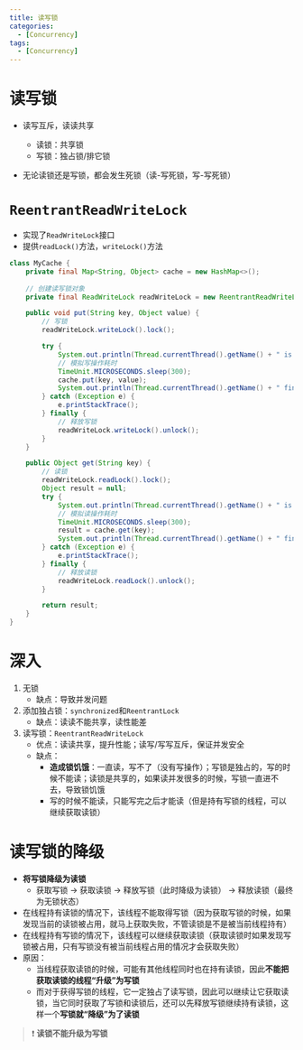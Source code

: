 ```yaml
---
title: 读写锁
categories:
  - [Concurrency]
tags:
  - [Concurrency]
---
```



# 读写锁

- 读写互斥，读读共享
  - 读锁：共享锁
  - 写锁：独占锁/排它锁

- 无论读锁还是写锁，都会发生死锁（读-写死锁，写-写死锁）

<!--more-->

# `ReentrantReadWriteLock`

- 实现了`ReadWriteLock`接口
- 提供`readLock()`方法，`writeLock()`方法

```java
class MyCache {
    private final Map<String, Object> cache = new HashMap<>();
    
    // 创建读写锁对象
    private final ReadWriteLock readWriteLock = new ReentrantReadWriteLock();

    public void put(String key, Object value) {
        // 写锁
        readWriteLock.writeLock().lock();

        try {
            System.out.println(Thread.currentThread().getName() + " is writing " + key);
            // 模拟写操作耗时
            TimeUnit.MICROSECONDS.sleep(300);
            cache.put(key, value);
            System.out.println(Thread.currentThread().getName() + " finish writing " + key);
        } catch (Exception e) {
            e.printStackTrace();
        } finally {
            // 释放写锁
            readWriteLock.writeLock().unlock();
        }
    }

    public Object get(String key) {
        // 读锁
        readWriteLock.readLock().lock();
        Object result = null;
        try {
            System.out.println(Thread.currentThread().getName() + " is getting " + key);
            // 模拟读操作耗时
            TimeUnit.MICROSECONDS.sleep(300);
            result = cache.get(key);
            System.out.println(Thread.currentThread().getName() + " finish getting " + key);
        } catch (Exception e) {
            e.printStackTrace();
        } finally {
            // 释放读锁
            readWriteLock.readLock().unlock();
        }

        return result;
    }
}
```



# 深入

1. 无锁
   - 缺点：导致并发问题
2. 添加独占锁：`synchronized`和`ReentrantLock`
   - 缺点：读读不能共享，读性能差
3. 读写锁：`ReentrantReadWriteLock`
   - 优点：读读共享，提升性能；读写/写写互斥，保证并发安全
   - 缺点：
     - **造成锁饥饿**：一直读，写不了（没有写操作）；写锁是独占的，写的时候不能读；读锁是共享的，如果读并发很多的时候，写锁一直进不去，导致锁饥饿
     - 写的时候不能读，只能写完之后才能读（但是持有写锁的线程，可以继续获取读锁）



# 读写锁的降级

- **将写锁降级为读锁**
  - 获取写锁 $\to$ 获取读锁 $\to$ 释放写锁（此时降级为读锁） $\to$ 释放读锁（最终为无锁状态）
- 在线程持有读锁的情况下，该线程不能取得写锁（因为获取写锁的时候，如果发现当前的读锁被占用，就马上获取失败，不管读锁是不是被当前线程持有）
- 在线程持有写锁的情况下，该线程可以继续获取读锁（获取读锁时如果发现写 锁被占用，只有写锁没有被当前线程占用的情况才会获取失败）
- 原因：
  - 当线程获取读锁的时候，可能有其他线程同时也在持有读锁，因此**不能把 获取读锁的线程“升级”为写锁**
  - 而对于获得写锁的线程，它一定独占了读写锁，因此可以继续让它获取读锁，当它同时获取了写锁和读锁后，还可以先释放写锁继续持有读锁，这样一个**写锁就“降级”为了读锁**

> :heavy_exclamation_mark: **读锁不能升级为写锁**